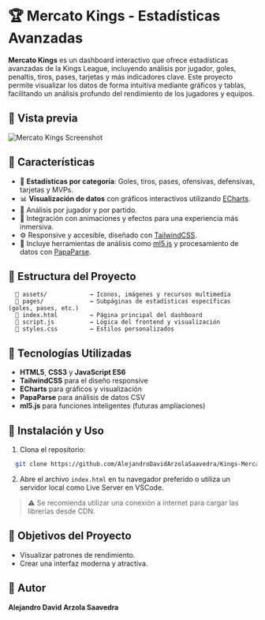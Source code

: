# 🏆 Mercato Kings - Estadísticas Avanzadas

**Mercato Kings** es un dashboard interactivo que ofrece estadísticas avanzadas de la Kings League, incluyendo análisis por jugador, goles, penaltis, tiros, pases, tarjetas y más indicadores clave. Este proyecto permite visualizar los datos de forma intuitiva mediante gráficos y tablas, facilitando un análisis profundo del rendimiento de los jugadores y equipos.

## 📸 Vista previa

![Mercato Kings Screenshot](./assets/preview.png) <!-- Puedes sustituir esto con una imagen real del dashboard -->

## 🚀 Características

* 🔢 **Estadísticas por categoría**: Goles, tiros, pases, ofensivas, defensivas, tarjetas y MVPs.
* 📊 **Visualización de datos** con gráficos interactivos utilizando [ECharts](https://echarts.apache.org/).
* 🎯 Análisis por jugador y por partido.
* 🎉 Integración con animaciones y efectos para una experiencia más inmersiva.
* ⚙️ Responsive y accesible, diseñado con [TailwindCSS](https://tailwindcss.com/).
* 🤖 Incluye herramientas de análisis como [ml5.js](https://ml5js.org/) y procesamiento de datos con [PapaParse](https://www.papaparse.com/).

## 📁 Estructura del Proyecto

```
  📂 assets/            → Iconos, imágenes y recursos multimedia
  📂 pages/             → Subpáginas de estadísticas específicas (goles, pases, etc.)
  📄 index.html         → Página principal del dashboard
  📄 script.js          → Lógica del frontend y visualización
  📄 styles.css         → Estilos personalizados
```

## 🧠 Tecnologías Utilizadas

* **HTML5**, **CSS3** y **JavaScript ES6**
* **TailwindCSS** para el diseño responsive
* **ECharts** para gráficos y visualización
* **PapaParse** para análisis de datos CSV
* **ml5.js** para funciones inteligentes (futuras ampliaciones)

## 🔧 Instalación y Uso

1. Clona el repositorio:

```bash
  git clone https://github.com/AlejandroDavidArzolaSaavedra/Kings-Mercato.git
```

2. Abre el archivo `index.html` en tu navegador preferido o utiliza un servidor local como Live Server en VSCode.

> ⚠️ Se recomienda utilizar una conexión a internet para cargar las librerías desde CDN.

## 📌 Objetivos del Proyecto

* Visualizar patrones de rendimiento.
* Crear una interfaz moderna y atractiva.

## 👤 Autor

**Alejandro David Arzola Saavedra**
